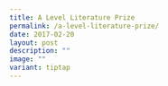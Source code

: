 ```yaml
---
title: A Level Literature Prize
permalink: /a-level-literature-prize/
date: 2017-02-20
layout: post
description: ""
image: ""
variant: tiptap
---
```

